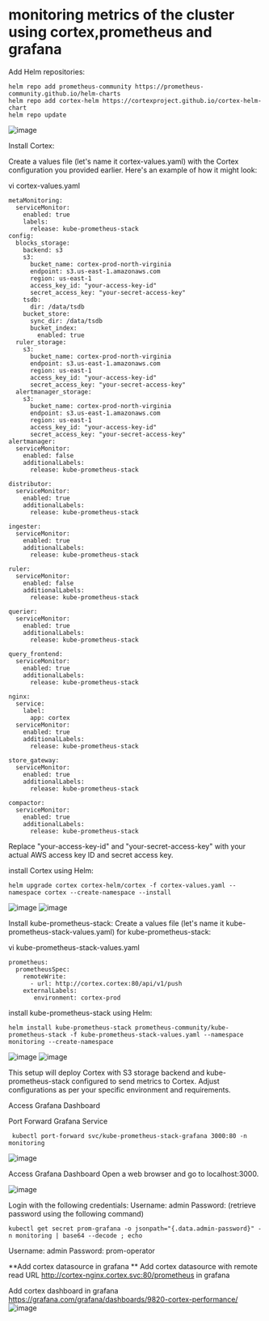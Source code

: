 # monitoring metrics of the cluster using cortex,prometheus and grafana

Add Helm repositories:
```
helm repo add prometheus-community https://prometheus-community.github.io/helm-charts
helm repo add cortex-helm https://cortexproject.github.io/cortex-helm-chart
helm repo update
```

![image](https://github.com/vijaybiradar/monitoring-clusters-using-cortex-and-prometheus/assets/38376802/84e90436-65cd-46b4-a82d-84d775bb8463)


Install Cortex:

Create a values file (let's name it cortex-values.yaml) with the Cortex configuration you provided earlier. Here's an example of how it might look:

vi cortex-values.yaml
```
metaMonitoring:
  serviceMonitor:
    enabled: true
    labels:
      release: kube-prometheus-stack
config:
  blocks_storage:
    backend: s3
    s3:
      bucket_name: cortex-prod-north-virginia
      endpoint: s3.us-east-1.amazonaws.com
      region: us-east-1
      access_key_id: "your-access-key-id"
      secret_access_key: "your-secret-access-key"
    tsdb:
      dir: /data/tsdb
    bucket_store:
      sync_dir: /data/tsdb
      bucket_index:
        enabled: true
  ruler_storage:
    s3:
      bucket_name: cortex-prod-north-virginia
      endpoint: s3.us-east-1.amazonaws.com
      region: us-east-1
      access_key_id: "your-access-key-id"
      secret_access_key: "your-secret-access-key"
  alertmanager_storage:
    s3:
      bucket_name: cortex-prod-north-virginia
      endpoint: s3.us-east-1.amazonaws.com
      region: us-east-1
      access_key_id: "your-access-key-id"
      secret_access_key: "your-secret-access-key"
alertmanager:
  serviceMonitor:
    enabled: false
    additionalLabels:
      release: kube-prometheus-stack

distributor:
  serviceMonitor:
    enabled: true
    additionalLabels:
      release: kube-prometheus-stack

ingester:
  serviceMonitor:
    enabled: true
    additionalLabels:
      release: kube-prometheus-stack

ruler:
  serviceMonitor:
    enabled: false
    additionalLabels:
      release: kube-prometheus-stack

querier:
  serviceMonitor:
    enabled: true
    additionalLabels:
      release: kube-prometheus-stack

query_frontend:
  serviceMonitor:
    enabled: true
    additionalLabels:
      release: kube-prometheus-stack

nginx:
  service:
    label:
      app: cortex
  serviceMonitor:
    enabled: true
    additionalLabels:
      release: kube-prometheus-stack

store_gateway:
  serviceMonitor:
    enabled: true
    additionalLabels:
      release: kube-prometheus-stack

compactor:
  serviceMonitor:
    enabled: true
    additionalLabels:
      release: kube-prometheus-stack
```

Replace "your-access-key-id" and "your-secret-access-key" with your actual AWS access key ID and secret access key.

install Cortex using Helm:

```
helm upgrade cortex cortex-helm/cortex -f cortex-values.yaml --namespace cortex --create-namespace --install
```

![image](https://github.com/vijaybiradar/monitoring-clusters-using-cortex-and-prometheus/assets/38376802/09675b4b-3778-4dd2-96ee-c30152e4d171)
![image](https://github.com/vijaybiradar/monitoring-clusters-using-cortex-and-prometheus/assets/38376802/958f4f7b-871e-41e8-8ca3-0150b94c4b62)


Install kube-prometheus-stack:
Create a values file (let's name it kube-prometheus-stack-values.yaml) for kube-prometheus-stack:

vi kube-prometheus-stack-values.yaml
```
prometheus:
  prometheusSpec:
    remoteWrite:
      - url: http://cortex.cortex:80/api/v1/push
    externalLabels:
       environment: cortex-prod
```
install kube-prometheus-stack using Helm:

```
helm install kube-prometheus-stack prometheus-community/kube-prometheus-stack -f kube-prometheus-stack-values.yaml --namespace monitoring --create-namespace
```

![image](https://github.com/vijaybiradar/monitoring-clusters-using-cortex-and-prometheus/assets/38376802/f1ac307a-1980-48fd-ac66-294fe867e5b1)
![image](https://github.com/vijaybiradar/monitoring-clusters-using-cortex-and-prometheus/assets/38376802/db4ed469-34ad-4995-97ab-921cb37dec3a)


This setup will deploy Cortex with S3 storage backend and kube-prometheus-stack configured to send metrics to Cortex. Adjust configurations as per your specific environment and requirements.


Access Grafana Dashboard

Port Forward Grafana Service
```
 kubectl port-forward svc/kube-prometheus-stack-grafana 3000:80 -n monitoring
```
![image](https://github.com/vijaybiradar/monitoring-clusters-using-cortex-and-prometheus/assets/38376802/801a3b85-0378-45ff-9d39-22f0675d6542)


Access Grafana Dashboard Open a web browser and go to localhost:3000.

![image](https://github.com/vijaybiradar/monitoring-clusters-using-cortex-and-prometheus/assets/38376802/5695ea51-ca03-4cbd-be42-ed6d5bb265da)


Login with the following credentials: Username: admin Password: (retrieve password using the following command)
```
kubectl get secret prom-grafana -o jsonpath="{.data.admin-password}" -n monitoring | base64 --decode ; echo
```
Username: admin Password: prom-operator

**Add cortex datasource in grafana **
Add cortex datasource with remote read URL http://cortex-nginx.cortex.svc:80/prometheus in grafana 

Add cortex dashboard in grafana 
https://grafana.com/grafana/dashboards/9820-cortex-performance/
![image](https://github.com/vijaybiradar/monitoring-clusters-using-cortex-and-prometheus/assets/38376802/c836581f-11c9-440a-a514-9b3e568b00e4)

